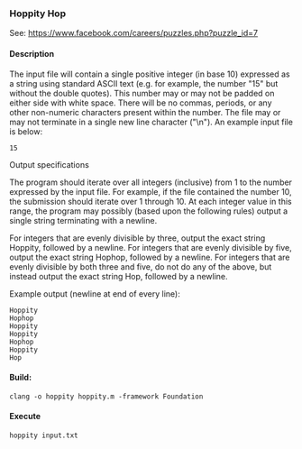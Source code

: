### Hoppity Hop 

See: <https://www.facebook.com/careers/puzzles.php?puzzle_id=7>

#### Description
The input file will contain a single positive integer (in base 10) expressed as a string using standard ASCII text (e.g. for example, the number "15" but without the double quotes). This number may or may not be padded on either side with white space. There will be no commas, periods, or any other non-numeric characters present within the number. The file may or may not terminate in a single new line character ("\n"). An example input file is below:

    15

Output specifications

The program should iterate over all integers (inclusive) from 1 to the number expressed by the input file. For example, if the file contained the number 10, the submission should iterate over 1 through 10. At each integer value in this range, the program may possibly (based upon the following rules) output a single string terminating with a newline. 

For integers that are evenly divisible by three, output the exact string Hoppity, followed by a newline.
For integers that are evenly divisible by five, output the exact string Hophop, followed by a newline.
For integers that are evenly divisible by both three and five, do not do any of the above, but instead output the exact string Hop, followed by a newline.

Example output (newline at end of every line):

    Hoppity
    Hophop
    Hoppity
    Hoppity
    Hophop
    Hoppity
    Hop

#### Build:

    clang -o hoppity hoppity.m -framework Foundation

#### Execute 

    hoppity input.txt
